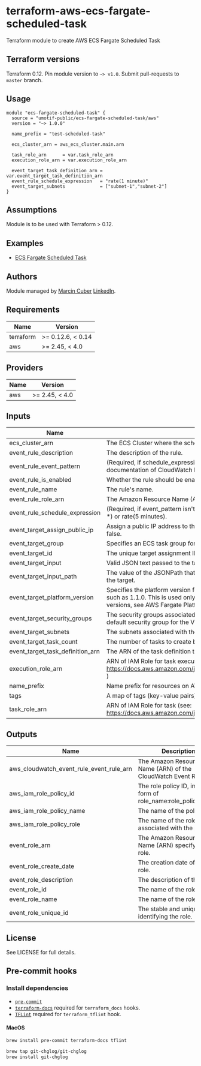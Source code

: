 # terraform-aws-ecs-fargate-scheduled-task
Terraform module to create AWS ECS Fargate Scheduled Task

## Terraform versions

Terraform 0.12. Pin module version to `~> v1.0`. Submit pull-requests to `master` branch.

## Usage

```hcl
module "ecs-fargate-scheduled-task" {
  source = "umotif-public/ecs-fargate-scheduled-task/aws"
  version = "~> 1.0.0"

  name_prefix = "test-scheduled-task"

  ecs_cluster_arn = aws_ecs_cluster.main.arn

  task_role_arn      = var.task_role_arn
  execution_role_arn = var.execution_role_arn

  event_target_task_definition_arn = var.event_target_task_definition_arn
  event_rule_schedule_expression   = "rate(1 minute)"
  event_target_subnets             = ["subnet-1","subnet-2"]
}
```

## Assumptions

Module is to be used with Terraform > 0.12.

## Examples

* [ECS Fargate Scheduled Task](https://github.com/umotif-public/terraform-aws-ecs-fargate-scheduled-task/tree/master/examples/core)

## Authors

Module managed by [Marcin Cuber](https://github.com/marcincuber) [LinkedIn](https://www.linkedin.com/in/marcincuber/).

<!-- BEGINNING OF PRE-COMMIT-TERRAFORM DOCS HOOK -->
## Requirements

| Name | Version |
|------|---------|
| terraform | >= 0.12.6, < 0.14 |
| aws | >= 2.45, < 4.0 |

## Providers

| Name | Version |
|------|---------|
| aws | >= 2.45, < 4.0 |

## Inputs

| Name | Description | Type | Default | Required |
|------|-------------|------|---------|:--------:|
| ecs\_cluster\_arn | The ECS Cluster where the scheduled task will be running | `any` | n/a | yes |
| event\_rule\_description | The description of the rule. | `any` | `null` | no |
| event\_rule\_event\_pattern | (Required, if schedule\_expression isn't specified) Event pattern described a JSON object. See full documentation of CloudWatch Events and Event Patterns for details. | `any` | `null` | no |
| event\_rule\_is\_enabled | Whether the rule should be enabled. | `bool` | `true` | no |
| event\_rule\_name | The rule's name. | `string` | `""` | no |
| event\_rule\_role\_arn | The Amazon Resource Name (ARN) associated with the role that is used for target invocation. | `any` | `null` | no |
| event\_rule\_schedule\_expression | (Required, if event\_pattern isn't specified) The scheduling expression. For example, cron(0 20 \* \* ? \*) or rate(5 minutes). | `any` | `null` | no |
| event\_target\_assign\_public\_ip | Assign a public IP address to the ENI (Fargate launch type only). Valid values are true or false. Default false. | `bool` | `false` | no |
| event\_target\_group | Specifies an ECS task group for the task. The maximum length is 255 characters. | `any` | `null` | no |
| event\_target\_id | The unique target assignment ID. If missing, will generate a random, unique id. | `any` | `null` | no |
| event\_target\_input | Valid JSON text passed to the target. | `any` | `null` | no |
| event\_target\_input\_path | The value of the JSONPath that is used for extracting part of the matched event when passing it to the target. | `any` | `null` | no |
| event\_target\_platform\_version | Specifies the platform version for the task. Specify only the numeric portion of the platform version, such as 1.1.0. This is used only if LaunchType is FARGATE. For more information about valid platform versions, see AWS Fargate Platform Versions. Default to LATEST | `string` | `"LATEST"` | no |
| event\_target\_security\_groups | The security groups associated with the task or service. If you do not specify a security group, the default security group for the VPC is used. | `list` | `[]` | no |
| event\_target\_subnets | The subnets associated with the task or service. | `list` | n/a | yes |
| event\_target\_task\_count | The number of tasks to create based on the TaskDefinition. The default is 1. | `number` | `1` | no |
| event\_target\_task\_definition\_arn | The ARN of the task definition to use if the event target is an Amazon ECS cluster. | `any` | n/a | yes |
| execution\_role\_arn | ARN of IAM Role for task execution (see: https://docs.aws.amazon.com/ja_jp/AmazonECS/latest/developerguide/task_execution_IAM_role.html ) | `string` | `""` | no |
| name\_prefix | Name prefix for resources on AWS. | `any` | n/a | yes |
| tags | A map of tags (key-value pairs) passed to resources. | `map(string)` | `{}` | no |
| task\_role\_arn | ARN of IAM Role for task (see: https://docs.aws.amazon.com/ja_jp/AmazonECS/latest/developerguide/task-iam-roles.html ) | `any` | n/a | yes |

## Outputs

| Name | Description |
|------|-------------|
| aws\_cloudwatch\_event\_rule\_event\_rule\_arn | The Amazon Resource Name (ARN) of the CloudWatch Event Rule. |
| aws\_iam\_role\_policy\_id | The role policy ID, in the form of role\_name:role\_policy\_name. |
| aws\_iam\_role\_policy\_name | The name of the policy. |
| aws\_iam\_role\_policy\_role | The name of the role associated with the policy. |
| event\_role\_arn | The Amazon Resource Name (ARN) specifying the role. |
| event\_role\_create\_date | The creation date of the IAM role. |
| event\_role\_description | The description of the role. |
| event\_role\_id | The name of the role. |
| event\_role\_name | The name of the role. |
| event\_role\_unique\_id | The stable and unique string identifying the role. |

<!-- END OF PRE-COMMIT-TERRAFORM DOCS HOOK -->

## License

See LICENSE for full details.

## Pre-commit hooks

### Install dependencies

* [`pre-commit`](https://pre-commit.com/#install)
* [`terraform-docs`](https://github.com/segmentio/terraform-docs) required for `terraform_docs` hooks.
* [`TFLint`](https://github.com/terraform-linters/tflint) required for `terraform_tflint` hook.

#### MacOS

```bash
brew install pre-commit terraform-docs tflint

brew tap git-chglog/git-chglog
brew install git-chglog
```